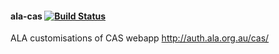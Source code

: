 #### ala-cas [![Build Status](https://travis-ci.org/mbohun/ala-cas.svg?branch=master)](https://travis-ci.org/mbohun/ala-cas)

ALA customisations of CAS webapp http://auth.ala.org.au/cas/   
